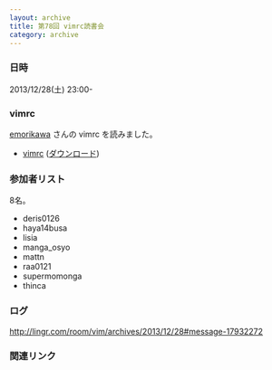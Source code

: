```yaml
---
layout: archive
title: 第78回 vimrc読書会
category: archive
---
```


### 日時
2013/12/28(土) 23:00-

### vimrc
[emorikawa](https://github.com/emorikawa) さんの vimrc を読みました。

- [vimrc](https://github.com/emorikawa/dotfiles/blob/da23f6025ce309fdfd0f2857bae8a8f7870e4f1e/vim/vimrc) ([ダウンロード](https://raw.github.com/emorikawa/dotfiles/da23f6025ce309fdfd0f2857bae8a8f7870e4f1e/vim/vimrc))

### 参加者リスト

8名。

- deris0126
- haya14busa
- lisia
- manga_osyo
- mattn
- raa0121
- supermomonga
- thinca

### ログ
<http://lingr.com/room/vim/archives/2013/12/28#message-17932272>

### 関連リンク

